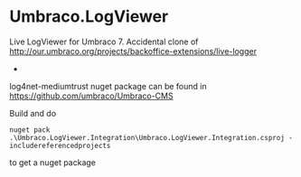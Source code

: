 Umbraco.LogViewer
=================

Live LogViewer for Umbraco 7. Accidental clone of http://our.umbraco.org/projects/backoffice-extensions/live-logger


-

log4net-mediumtrust nuget package can be found in https://github.com/umbraco/Umbraco-CMS

Build and do 

    nuget pack .\Umbraco.LogViewer.Integration\Umbraco.LogViewer.Integration.csproj -includereferencedprojects

to get a nuget package
